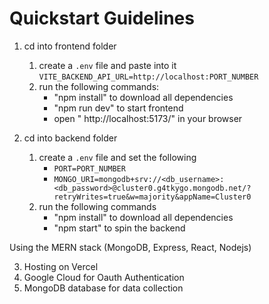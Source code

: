 # Quickstart Guidelines

1. cd into frontend folder

   1. create a `.env` file and paste into it `VITE_BACKEND_API_URL=http://localhost:PORT_NUMBER`
   2. run the following commands:
      - "npm install" to download all dependencies
      - "npm run dev" to start frontend
      - open " http://localhost:5173/" in your browser

2. cd into backend folder

   1. create a `.env` file and set the following
      - `PORT=PORT_NUMBER`
      - `MONGO_URI=mongodb+srv://<db_username>:<db_password>@cluster0.g4tkygo.mongodb.net/?retryWrites=true&w=majority&appName=Cluster0`
   2. run the following commands
      - "npm install" to download all dependencies
      - "npm start" to spin the backend

Using the MERN stack (MongoDB, Express, React, Nodejs)

3. Hosting on Vercel
4. Google Cloud for Oauth Authentication
5. MongoDB database for data collection
